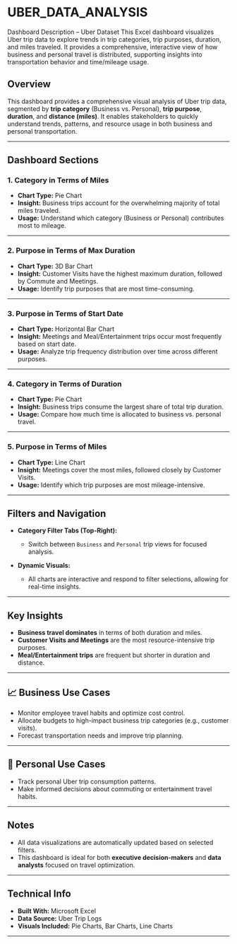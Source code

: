 # UBER_DATA_ANALYSIS
 Dashboard Description – Uber Dataset  This Excel dashboard visualizes Uber trip data to explore trends in trip categories, trip purposes, duration, and miles traveled. It provides a comprehensive, interactive view of how business and personal travel is distributed, supporting insights into transportation behavior and time/mileage usage.
 

##  Overview

This dashboard provides a comprehensive visual analysis of Uber trip data, segmented by **trip category** (Business vs. Personal), **trip purpose**, **duration**, and **distance (miles)**. It enables stakeholders to quickly understand trends, patterns, and resource usage in both business and personal transportation.

---

##  Dashboard Sections

### 1. **Category in Terms of Miles**
- **Chart Type:** Pie Chart
- **Insight:** Business trips account for the overwhelming majority of total miles traveled.
- **Usage:** Understand which category (Business or Personal) contributes most to mileage.

---

### 2. **Purpose in Terms of Max Duration**
- **Chart Type:** 3D Bar Chart
- **Insight:** Customer Visits have the highest maximum duration, followed by Commute and Meetings.
- **Usage:** Identify trip purposes that are most time-consuming.

---

### 3. **Purpose in Terms of Start Date**
- **Chart Type:** Horizontal Bar Chart
- **Insight:** Meetings and Meal/Entertainment trips occur most frequently based on start date.
- **Usage:** Analyze trip frequency distribution over time across different purposes.

---

### 4. **Category in Terms of Duration**
- **Chart Type:** Pie Chart
- **Insight:** Business trips consume the largest share of total trip duration.
- **Usage:** Compare how much time is allocated to business vs. personal travel.

---

### 5. **Purpose in Terms of Miles**
- **Chart Type:** Line Chart
- **Insight:** Meetings cover the most miles, followed closely by Customer Visits.
- **Usage:** Identify which trip purposes are most mileage-intensive.

---

##  Filters and Navigation

- **Category Filter Tabs (Top-Right):**  
  - Switch between `Business` and `Personal` trip views for focused analysis.
  
- **Dynamic Visuals:**  
  - All charts are interactive and respond to filter selections, allowing for real-time insights.

---

##  Key Insights

- **Business travel dominates** in terms of both duration and miles.
- **Customer Visits and Meetings** are the most resource-intensive trip purposes.
- **Meal/Entertainment trips** are frequent but shorter in duration and distance.

---

## 📈 Business Use Cases

- Monitor employee travel habits and optimize cost control.
- Allocate budgets to high-impact business trip categories (e.g., customer visits).
- Forecast transportation needs and improve trip planning.

---

## 👤 Personal Use Cases

- Track personal Uber trip consumption patterns.
- Make informed decisions about commuting or entertainment travel habits.

---

##  Notes

- All data visualizations are automatically updated based on selected filters.
- This dashboard is ideal for both **executive decision-makers** and **data analysts** focused on travel optimization.

---

##  Technical Info

- **Built With:** Microsoft Excel
- **Data Source:** Uber Trip Logs
- **Visuals Included:** Pie Charts, Bar Charts, Line Charts

---


